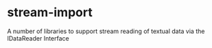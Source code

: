 # stream-import
A number of libraries to support stream reading of textual data via the IDataReader Interface
